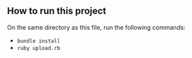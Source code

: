 ## How to run this project

On the same directory as this file, run the following commands:

- `bundle install`
- `ruby upload.rb`

